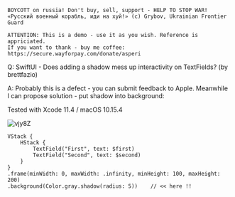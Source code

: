 ```
BOYCOTT on russia! Don't buy, sell, support - HELP TO STOP WAR!
«Русский военный корабль, иди на хуй!» (c) Grybov, Ukrainian Frontier Guard

ATTENTION: This is a demo - use it as you wish. Reference is appriciated.
If you want to thank - buy me coffee: https://secure.wayforpay.com/donate/asperi
```

Q: SwiftUI - Does adding a shadow mess up interactivity on TextFields? (by brettfazio)

A: Probably this is a defect - you can submit feedback to Apple. Meanwhile I can propose solution - put shadow into background:

Tested with Xcode 11.4 / macOS 10.15.4

![vjy8Z](https://user-images.githubusercontent.com/62171579/172042167-fbd001e6-19dc-4993-b38b-b6e084b980ee.png)

```
VStack {
    HStack {
        TextField("First", text: $first)
        TextField("Second", text: $second)
    }
}
.frame(minWidth: 0, maxWidth: .infinity, minHeight: 100, maxHeight: 200)
.background(Color.gray.shadow(radius: 5))    // << here !!
```
